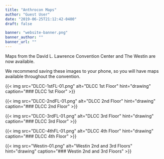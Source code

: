 ```yaml
---
title: "Anthrocon Maps"
author: "Guest User"
date: "2019-06-25T21:12:42-0400"
draft: false

banner: "website-banner.png"
banner_author: ""
banner_url: ""
---
```


Maps from the David L. Lawrence Convention Center and The Westin are now available.

We recommend saving these images to your phone, so you will have maps available throughout the convention.

{{< img src="DLCC-1stFL-01.png" alt="DLCC 1st Floor" hint="drawing" caption="### DLCC 1st Floor" >}}

{{< img src="DLCC-2ndFL-01.png" alt="DLCC 2nd Floor" hint="drawing" caption="### DLCC 2nd Floor" >}}

{{< img src="DLCC-3rdFL-01.png" alt="DLCC 3rd Floor" hint="drawing" caption="### DLCC 3rd Floor" >}}

{{< img src="DLCC-4thFL-01.png" alt="DLCC 4th Floor" hint="drawing" caption="### DLCC 4th Floor" >}}

{{< img src="Westin-01.png" alt="Westin 2nd and 3rd Floors" hint="drawing" caption="### Westin 2nd and 3rd Floors" >}}
